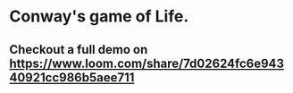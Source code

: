 # Conway's game of Life.

## Checkout a full demo on https://www.loom.com/share/7d02624fc6e94340921cc986b5aee711
